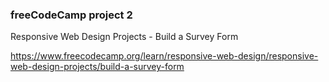 ### freeCodeCamp project 2

Responsive Web Design Projects - Build a Survey Form

https://www.freecodecamp.org/learn/responsive-web-design/responsive-web-design-projects/build-a-survey-form